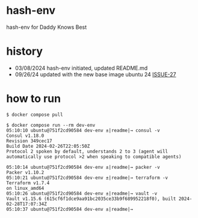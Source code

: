 # hash-env

hash-env for Daddy Knows Best

# history

- 03/08/2024 hash-env initiated, updated README.md
- 09/26/24 updated with the new base image ubuntu 24 [ISSUE-27](https://github.com/daddy-knows-best/hash-env/issues/27)

# how to run

```
$ docker compose pull

$ docker compose run --rm dev-env
05:10:10 ubuntu@751f2cd90584 dev-env ±|readme|→ consul -v
Consul v1.18.0
Revision 349cec17
Build Date 2024-02-26T22:05:50Z
Protocol 2 spoken by default, understands 2 to 3 (agent will automatically use protocol >2 when speaking to compatible agents)

05:10:14 ubuntu@751f2cd90584 dev-env ±|readme|→ packer -v
Packer v1.10.2
05:10:21 ubuntu@751f2cd90584 dev-env ±|readme|→ terraform -v
Terraform v1.7.4
on linux_amd64
05:10:26 ubuntu@751f2cd90584 dev-env ±|readme|→ vault -v
Vault v1.15.6 (615cf6f1dce9aa91bc2035ce33b9f689952218f0), built 2024-02-28T17:07:34Z
05:10:37 ubuntu@751f2cd90584 dev-env ±|readme|→
```
